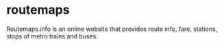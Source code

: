 # routemaps
Routemaps.info  is an online website that provides route info, fare, stations, stops of metro trains and buses.
